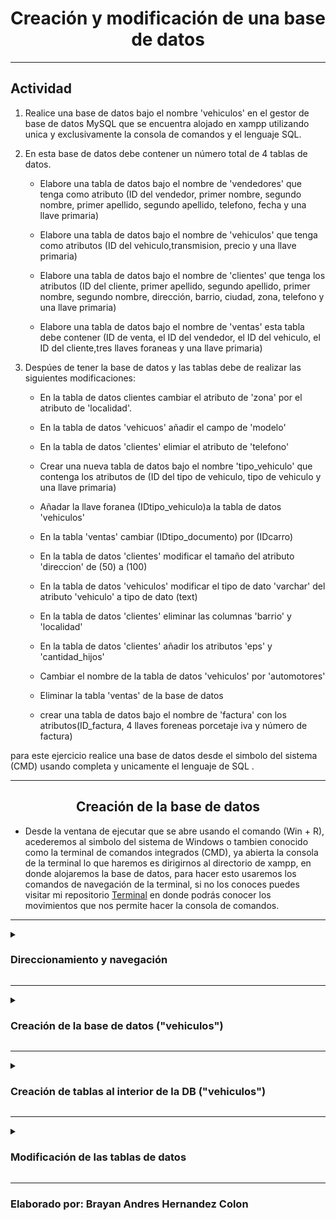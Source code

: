 <h1 align="center"> Creación y modificación de una base de datos</h1>

***
## Actividad

 1. Realice una base de datos bajo el nombre 'vehiculos' en el gestor de base de datos MySQL que se encuentra alojado en xampp utilizando unica y exclusivamente la consola de comandos y el lenguaje SQL.

2. En esta base de datos debe contener un número total de 4 tablas de datos.
    
    - Elabore una tabla de datos bajo el nombre de 'vendedores' que tenga como atributo (ID del vendedor, primer nombre, segundo nombre, primer apellido, segundo apellido, telefono, fecha y una llave primaria)
    
    - Elabore una tabla de datos bajo el nombre de 'vehiculos' que tenga como atributos (ID del vehiculo,transmision, precio y una llave primaria)

    - Elabore una tabla de datos bajo el nombre de 'clientes' que tenga los atributos (ID del cliente, primer apellido, segundo apellido, primer nombre, segundo nombre, dirección, barrio, ciudad, zona, telefono y una llave primaria)

    - Elabore una tabla de datos bajo el nombre de 'ventas' esta tabla debe contener (ID de venta, el ID del vendedor, el ID del vehiculo, el ID del cliente,tres llaves foraneas y una llave primaria)

3. Despúes de tener la base de datos y las tablas debe de realizar las siguientes modificaciones:

    - En la tabla de datos clientes cambiar el atributo de 'zona' por el atributo de 'localidad'.

    - En la tabla de datos 'vehicuos' añadir el campo de 'modelo' 

    - En la tabla de datos 'clientes' elimiar el atributo de 'telefono'

    - Crear una nueva tabla de datos bajo el nombre 'tipo_vehiculo' que contenga los atributos de (ID del tipo de vehiculo, tipo de vehiculo y una llave primaria)

    - Añadar la llave foranea (IDtipo_vehiculo)a la tabla de datos 'vehiculos' 

    - En la tabla 'ventas' cambiar (IDtipo_documento) por (IDcarro)
  
    - En la tabla de datos 'clientes' modificar el tamaño del atributo 'direccion' de (50) a (100)
  
    - En la tabla de datos 'vehiculos' modificar el tipo de dato  'varchar' del atributo 'vehiculo' a tipo de dato (text)

    - En la tabla de datos 'clientes' eliminar las columnas 'barrio' y 'localidad'
  
    - En la tabla de datos 'clientes' añadir los atributos 'eps' y 'cantidad_hijos'
  
    - Cambiar el nombre de la tabla de datos 'vehiculos' por 'automotores'
  
    - Eliminar la tabla 'ventas' de la base de datos
  
    - crear una tabla de datos bajo el nombre de 'factura' con los atributos(ID_factura, 4 llaves foreneas porcetaje iva y número de factura)
  
 
 para este ejercicio realice una base de datos desde el simbolo del sistema (CMD) usando completa y unicamente el lenguaje de SQL .

***
<h2 align="center">Creación de la base de datos</h2>

 - Desde la ventana de ejecutar que se abre usando el comando (Win + R), acederemos al simbolo del sistema de Windows o tambien conocido como la terminal de comandos integrados (CMD), ya abierta la consola de la terminal lo que haremos es dirigirnos al directorio de xampp, en donde alojaremos la base de datos, para hacer esto usaremos los comandos de navegación de la terminal, si no los conoces puedes visitar mi repositorio [Terminal](https://github.com/Brayan-Hc11/Terminal) en donde podrás conocer los movimientos que nos permite hacer la consola de comandos.

***

<details>
    <summary>
        <h3> Direccionamiento y navegación</h3>    
    </summary>

***
 - Lo que haremos con las siguientes instrucciones es retroceder en la ubicacióon en la que nos encontramos actualmente, con el fin de poder llegar a la unidad principal de almacinamiento que en nuestro caso  es el disco local C.
~~~
Microsoft Windows [Versión 10.0.19044.3086]
(c) Microsoft Corporation. Todos los derechos reservados.

C:\Users\Usuario>cd..

c:\Users>cd..

C:\>
~~~
- para poder ver si tenemos xampp en nuestro equipo realizamos un comando de enlistamiento en donde podremos ver los directorios ocultos y visibles que se encuentran en nuestro disco local de almacenamiento. Nos interesa acceder a el directorio publico xampp, para hacer esto usamos el comando de navegación más el nombre del directorio (C:\>cd xampp).    
~~~
Microsoft Windows [Versión 10.0.19044.3086]
(c) Microsoft Corporation. Todos los derechos reservados.

c:\>dir
  El volumen de la unidad C no tiene etiqueta.
  El número de serie del volumen es: C05E-F64F

    Directorio de C:\

21/12/2022  01:29 p. m.    <DIR>          directorio
25/09/2022  04:41 p. m.    <DIR>          Games
23/07/2023  09:06 p. m.    <DIR>          Intel
07/12/2019  04:14 a. m.    <DIR>          PerfLogs
15/05/2023  08:18 p. m.    <DIR>          Program Files
16/07/2023  05:36 p. m.    <DIR>          Program Files (x86)
25/09/2022  04:44 p. m.    <DIR>          Riot Games
20/06/2023  09:45 a. m.    <DIR>          Users
20/07/2023  03:57 p. m.    <DIR>          wamp64
22/06/2023  09:40 p. m.    <DIR>          Windows
23/05/2022  07:06 p. m.             8.562 WPI_Log_2022.05.23_19.06.25.txt
11/07/2023  08:13 p. m.    <DIR>          xampp
31/05/2023  05:26 p. m.    <DIR>          XboxGames
               1 archivos          8.562 bytes
              12 dirs  150.054.780.928 bytes libres

C:\>cd xampp
~~~
 - ya al interior de xampp lo que haremos será acceder al archivo de mysql seguido de esto accederemos a su carpeta bin en donde alojaremos nuestra base de datos,  para hacer esto usaremos el mismo comando anterior de navegación.
 ~~~
 Microsoft Windows [Versión 10.0.19044.3086]
(c) Microsoft Corporation. Todos los derechos reservados.

C:\xampp> cd mysql

C:\xampp\mysql>cd bin

C:\xampp\mysql\bin>
 ~~~


  - ya al interior de nuestro directorio de xampp lo que haremos será levantear el gestor de base de datos que viene con xampp, con la siguiente linea de comandos lo haremos :

  _nota:_ El comando nos permite acceder al gestor de base de datos de xampp, donde:    
    
- "mysql" es el motor al que queremos activar
- "-h localhost"  es el servidor local que queremos activar
- "-u root" el usuario que usaremos, por defecto el usuario será root
- "-p" la contraseña que nos permite el acceso, en caso de no tener alguna contraseña definida daremos enter y luego enter  

~~~
Microsoft Windows [Versión 10.0.19044.3086]
(c) Microsoft Corporation. Todos los derechos reservados.

C:\xampp\mysql\bin>mysql -h localhost -u root -p
Enter password:
Welcome to the MariaDB monitor.  Commands end with ; or \g.
Your MySQL connection id is 568
Server version: 8.0.31 MySQL Community Server - GPL

Copyright (c) 2000, 2018, Oracle, MariaDB Corporation Ab and others.

Type 'help;' or '\h' for help. Type '\c' to clear the current input statement.

MySQL [(none)]>
~~~

***
</details>

***
<details>
    <summary> 
        <h3>Creación de la base de datos ("vehiculos")</h3>
    </summary>

***
- para crear una nueva base de datos ingresaremo un comando de creación seguido de esto indicaremos el archivo que queremos guardar, en este caso será una base de datos, seguido esto el nombre de la base de datos que le asignaremos, para nuestro ejercicio haremos una base de datos con el nombre de vehiculos como se muestra a continuación:
~~~
Microsoft Windows [Versión 10.0.19044.3086]
(c) Microsoft Corporation. Todos los derechos reservados.

MySQL [(none)]> create database vehiculos;
Query OK, 1 row affected (1.091 sec)

MySQL [(none)]>
~~~ 
- Para poder ver nuestras bases de datos lo que haremos será ejecutar un comando de invocación de elementos, lo que se hace de la siguiente forma:
~~~
Microsoft Windows [Versión 10.0.19044.3086]
(c) Microsoft Corporation. Todos los derechos reservados.

MySQL [(none)]> create database vehiculos;
Query OK, 1 row affected (1.091 sec)

MySQL [(none)]>show databases;
~~~
nos mostrará un listado en donde podemos ver las bases de datos que tenemos alojadas en el gestor de base de datos:

~~~
Microsoft Windows [Versión 10.0.19044.3086]
(c) Microsoft Corporation. Todos los derechos reservados.

MySQL [(none)]> show databases;
+--------------------+
| Database           |
+--------------------+
| datos              |
| information_schema |
| mysql              |
| performance_schema |
| regdocumento       |
| registro           |
| sys                |
| vehiculos          |
+--------------------+
8 rows in set (0.025 sec)
~~~

- ya que hemos verificado que la base de datos se encuentra en servicio haremos uso de ella con ayuda de los comandos de la terminal, en donde le indicaremos que queremos acceder a ella, pero aparte de eso que la queremos usar, lo haremos de la siguiente forma:

_nota:_ El comando le indica al sistema que accedemos a la base de datos 'vehiculos' y aparte de eso que la usaremos:

- "use vehiculos" le indica al sistema que accederemos a la base de batos vehiculos y por ende el estado de ninguno **[(none)]** cambiará al nombre de la base de datos que usaremos **[(vehiculos)]**
~~~
Microsoft Windows [Versión 10.0.19044.3086]
(c) Microsoft Corporation. Todos los derechos reservados.

MySQL [(none)]> use vehiculos;
Database changed
MySQL [vehiculos]>
~~~

***
</details>

***
<details>
    <summary>
        <h3>Creación de tablas al interior de la DB ("vehiculos")</h3>
    </summary>

***
- Al interior de nuestra base de datos  crearemos tablas en donde almacenaremos datos, pero por el momento no haremos eso, solo crearemos las tablas de datos. Para comenzar crearemos una tabla padre bajo el nombre de vendedores, para eso usaremos la siguiente instrucción

___Nota;___ Los siguientes procedimientos que veremos acontinuación se repetiran varias veces 
~~~
Microsoft Windows [Versión 10.0.19044.3086]
(c) Microsoft Corporation. Todos los derechos reservados.

MySQL [vehiculos]> create table vendedores
    -> (
    -> IDvendedor int(10) not null auto_increment,
    -> P_Apellido varchar(50) not null,
    -> S_Apellido varchar(50) null,
    -> P_Nombre varchar(50) not null,
    -> S_Nombre varchar(50) null,
    -> telefono varchar(30) not null,
    -> f_nacimiento date not null,
    -> primary key (IDvendedor)
    -> );
Query OK, 0 rows affected, 1 warning (5.359 sec)

~~~
para poder verificar que nuestra tabla  a sido creada usaremos un comando de visualización de elementos muy similar al anterior, con la diferencia de que queremos ver la tablas al interior de la base de datos 
~~~
Microsoft Windows [Versión 10.0.19044.3086]
(c) Microsoft Corporation. Todos los derechos reservados.

MySQL [vehiculos]> show tables;
+---------------------+
| Tables_in_vehiculos |
+---------------------+
| vendedores          |
+---------------------+
1 row in set (0.132 sec)
~~~
- Como siguiente paso creamos una tabla bajo el nombre de 'vehiculos', lo haremos de la misma forma en la que  creamos la tabla anterior
~~~
Microsoft Windows [Versión 10.0.19044.3086]
(c) Microsoft Corporation. Todos los derechos reservados.

MySQL [vehiculos]> create table vehiculos
    -> (
    -> IDvehiculo varchar(10) not null,
    -> Vehiculo varchar(10) not null,
    -> Transmision varchar(50) not null,
    -> Precio float not null,
    -> primary key (IDvehiculo)
    -> );
Query OK, 0 rows affected (0.711 sec)
~~~
De igual forma que la anterior tendremos que verificar que nuestra tabla haya sido creada correctamente
~~~
Microsoft Windows [Versión 10.0.19044.3086]
(c) Microsoft Corporation. Todos los derechos reservados.

MySQL [vehiculos]> show tables;
+---------------------+
| Tables_in_vehiculos |
+---------------------+
| vehiculos           |
| vendedores          |
+---------------------+
2 rows in set (0.020 sec)
~~~
- Como siguiente paso creamos una tabla bajo el nombre de 'clientes', lo haremos de la misma forma en la que  creamos la tabla anterior
~~~
Microsoft Windows [Versión 10.0.19044.3086]
(c) Microsoft Corporation. Todos los derechos reservados.

MySQL [vehiculos]> create table clientes
    -> (
    -> IDcliente varchar(10) not null,
    -> P_Apellido varchar(10) not null,
    -> S_Apellido varchar(10) null,
    -> P_Nombre varchar(10) not null,
    -> S_Nombre varchar(10) null,
    -> Direccion varchar(50) not null,
    -> Barrio varchar(50) not null,
    -> Ciudad varchar(50) not null,
    -> Zona varchar(50) not null,
    -> Telefono varchar(50) not null,
    -> primary key (IDcliente)
    -> );
Query OK, 0 rows affected (1.158 sec)
~~~
De igual forma que la anterior tendremos que verificar que nuestra tabla haya sido creada correctamente
~~~
Microsoft Windows [Versión 10.0.19044.3086]
(c) Microsoft Corporation. Todos los derechos reservados.

MySQL [vehiculos]> show tables;
+---------------------+
| Tables_in_vehiculos |
+---------------------+
| clientes            |
| vehiculos           |
| vendedores          |
+---------------------+
3 rows in set (0.022 sec)
~~~
- Como siguiente paso creamos nuetra ultima tabla bajo el nombre de 'ventas', lo haremos de la misma forma en la que  creamos la tabla anterior
~~~
Microsoft Windows [Versión 10.0.19044.3086]
(c) Microsoft Corporation. Todos los derechos reservados.

MySQL [vehiculos]> create table ventas
    -> (
    -> IDventa varchar(10) not null,
    -> IDvendedor int(10) not null,
    -> IDvehiculo varchar(10) not null,
    -> IDcliente varchar(10) not null,
    -> foreign key (IDvendedor) REFERENCES Vendedores(IDvendedor),
    -> foreign key (IDvehiculo) REFERENCES Vehiculos(IDvehiculo),
    -> foreign key (IDCliente ) REFERENCES Clientes(IDCliente ),
    -> primary key (IDventa)
    -> );
Query OK, 0 rows affected, 1 warning (0.264 sec)
~~~
De igual forma que la anterior tendremos que verificar que nuestra tabla haya sido creada correctamente
~~~
Microsoft Windows [Versión 10.0.19044.3086]
(c) Microsoft Corporation. Todos los derechos reservados.

MySQL [vehiculos]> show tables;
+---------------------+
| Tables_in_vehiculos |
+---------------------+
| clientes            |
| vehiculos           |
| vendedores          |
| ventas              |
+---------------------+
4 rows in set (0.036 sec)
~~~
</details>

***
<details>
    <summary>
        <h3>Modificación de las tablas de datos</h3>
    </summary>

***
- Comenzaremos por la modificación de las tablas de datos. La primera modificación que realizaremos será cambiar o reemplazar un valor.
Realizaremos esta modificación en la tabla de datos 'clientes' en donde cambiaremos el atributo 'zona' por el atributo 'localidad' para eso haremos el siguiente procedimiento

1. primero tenemos que verificar que la tabla de datos se encuentra en la base de datos, lo haremos por medio de la  instrucción que nos permite listar o mostrar las tablas de datos que se encuentran al interior de la base de datos
~~~
Microsoft Windows [Versión 10.0.19044.3086]
(c) Microsoft Corporation. Todos los derechos reservados.

MySQL [vehiculos]> show tables;
+---------------------+
| Tables_in_vehiculos |
+---------------------+
| clientes            |
| vehiculos           |
| vendedores          |
| ventas              |
+---------------------+
4 rows in set (0.028 sec)
~~~

2.  ya que hemos verificado que la tabla de datos se encuentra disponible, lo que haremos es in al interior de esta tabla de datos para poder ver el atributo que quremos reemplazar, usaremos la siguiente instrucción.
~~~
Microsoft Windows [Versión 10.0.19044.3086]
(c) Microsoft Corporation. Todos los derechos reservados.

MySQL [vehiculos]> explain clientes;
+------------+-------------+------+-----+---------+-------+
| Field      | Type        | Null | Key | Default | Extra |
+------------+-------------+------+-----+---------+-------+
| IDcliente  | varchar(10) | NO   | PRI | NULL    |       |
| P_Apellido | varchar(10) | NO   |     | NULL    |       |
| S_Apellido | varchar(10) | YES  |     | NULL    |       |
| P_Nombre   | varchar(10) | NO   |     | NULL    |       |
| S_Nombre   | varchar(10) | YES  |     | NULL    |       |
| Direccion  | varchar(50) | NO   |     | NULL    |       |
| Barrio     | varchar(50) | NO   |     | NULL    |       |
| Ciudad     | varchar(50) | NO   |     | NULL    |       |
| Zona       | varchar(50) | NO   |     | NULL    |       |
| Telefono   | varchar(50) | NO   |     | NULL    |       |
+------------+-------------+------+-----+---------+-------+
10 rows in set (0.362 sec)
~~~
3. ya hemos verificado que la tabla de datos exite y que el atributo que deseamos reemplazar se encuentra allí, asi que procedemos a cambiar ese atributo
~~~
Microsoft Windows [Versión 10.0.19044.3086]
(c) Microsoft Corporation. Todos los derechos reservados.

MySQL [vehiculos]> alter table clientes CHANGE Zona Localidad varchar(50) not null;
Query OK, 0 rows affected (1.802 sec)
Records: 0  Duplicates: 0  Warnings: 0
~~~
inspeccionaremos la tabla de datos para poder verificar que si se ha reemplazado en el atributo
~~~
Microsoft Windows [Versión 10.0.19044.3086]
(c) Microsoft Corporation. Todos los derechos reservados.

MySQL [vehiculos]> explain clientes;
+------------+-------------+------+-----+---------+-------+
| Field      | Type        | Null | Key | Default | Extra |
+------------+-------------+------+-----+---------+-------+
| IDcliente  | varchar(10) | NO   | PRI | NULL    |       |
| P_Apellido | varchar(10) | NO   |     | NULL    |       |
| S_Apellido | varchar(10) | YES  |     | NULL    |       |
| P_Nombre   | varchar(10) | NO   |     | NULL    |       |
| S_Nombre   | varchar(10) | YES  |     | NULL    |       |
| Direccion  | varchar(50) | NO   |     | NULL    |       |
| Barrio     | varchar(50) | NO   |     | NULL    |       |
| Ciudad     | varchar(50) | NO   |     | NULL    |       |
| Localidad  | varchar(50) | NO   |     | NULL    |       |
| Telefono   | varchar(50) | NO   |     | NULL    |       |
+------------+-------------+------+-----+---------+-------+
10 rows in set (0.024 sec)
~~~

***
- La siguiente modificación la realizaremos en la tabla de datos 'vehiculos', en esta tabla tendremos que añadir un atributo, para esto seguiremos las siguientes instrucciones

1. Verificaremos que la tabla de datos si existe en nuestra base de datos, lo haremos de misma forma en la que hicimos la anterior
~~~
Microsoft Windows [Versión 10.0.19044.3086]
(c) Microsoft Corporation. Todos los derechos reservados.

MySQL [vehiculos]> show tables;
+---------------------+
| Tables_in_vehiculos |
+---------------------+
| clientes            |
| vehiculos           |
| vendedores          |
| ventas              |
+---------------------+
4 rows in set (0.013 sec)
~~~
2. ahora verificaremos que en atributo no esta en la tabla de datos 
~~~
MySQL [vehiculos]> explain vehiculos;
+-------------+-------------+------+-----+---------+-------+
| Field       | Type        | Null | Key | Default | Extra |
+-------------+-------------+------+-----+---------+-------+
| IDvehiculo  | varchar(10) | NO   | PRI | NULL    |       |
| Vehiculo    | varchar(10) | NO   |     | NULL    |       |
| Transmision | varchar(50) | NO   |     | NULL    |       |
| Precio      | float       | NO   |     | NULL    |       |
+-------------+-------------+------+-----+---------+-------+
4 rows in set (0.001 sec)
~~~
3. Añadiremos el atributo por medio de la siguiente instrucción
~~~
Microsoft Windows [Versión 10.0.19044.3086]
(c) Microsoft Corporation. Todos los derechos reservados.

MySQL [vehiculos]> alter table vehiculos add modelo int(4) not null;
Query OK, 0 rows affected, 1 warning (1.430 sec)
Records: 0  Duplicates: 0  Warnings: 1
~~~
4. para verificar que el atributo haya sido agregado usaremos la siguiente instrucción
~~~
Microsoft Windows [Versión 10.0.19044.3086]
(c) Microsoft Corporation. Todos los derechos reservados.

MySQL [vehiculos]> explain vehiculos;
+-------------+-------------+------+-----+---------+-------+
| Field       | Type        | Null | Key | Default | Extra |
+-------------+-------------+------+-----+---------+-------+
| IDvehiculo  | varchar(10) | NO   | PRI | NULL    |       |
| Vehiculo    | varchar(10) | NO   |     | NULL    |       |
| Transmision | varchar(50) | NO   |     | NULL    |       |
| Precio      | float       | NO   |     | NULL    |       |
| modelo      | int         | NO   |     | NULL    |       |
+-------------+-------------+------+-----+---------+-------+
5 rows in set (0.013 sec)
~~~

***
- En la siguiente modificación  tendremos que eliminar un atributo al interior de la tabla de datos 'clientes', en donde  se nos pide que eliminemos el atributo 'telefono' que se encuentra al interior de esta tabla de datos

1. Tendremos que repetir los pasos anteriores, primero verificaremos que la tabla de datos se encuentra al interior de la base de datos
~~~
Microsoft Windows [Versión 10.0.19044.3086]
(c) Microsoft Corporation. Todos los derechos reservados.

MySQL [vehiculos]> show tables;
+---------------------+
| Tables_in_vehiculos |
+---------------------+
| clientes            |
| vehiculos           |
| vendedores          |
| ventas              |
+---------------------+
4 rows in set (0.001 sec)
~~~
2. Ya que hemos verificado correctamente que la tabla de datos existe, lo que haremos será investigar que el atributo se encuentra al interior de la tabla 
~~~
Microsoft Windows [Versión 10.0.19044.3086]
(c) Microsoft Corporation. Todos los derechos reservados.

MySQL [vehiculos]> explain clientes;
+------------+-------------+------+-----+---------+-------+
| Field      | Type        | Null | Key | Default | Extra |
+------------+-------------+------+-----+---------+-------+
| IDcliente  | varchar(10) | NO   | PRI | NULL    |       |
| P_Apellido | varchar(10) | NO   |     | NULL    |       |
| S_Apellido | varchar(10) | YES  |     | NULL    |       |
| P_Nombre   | varchar(10) | NO   |     | NULL    |       |
| S_Nombre   | varchar(10) | YES  |     | NULL    |       |
| Direccion  | varchar(50) | NO   |     | NULL    |       |
| Barrio     | varchar(50) | NO   |     | NULL    |       |
| Ciudad     | varchar(50) | NO   |     | NULL    |       |
| Localidad  | varchar(50) | NO   |     | NULL    |       |
| Telefono   | varchar(50) | NO   |     | NULL    |       |
+------------+-------------+------+-----+---------+-------+
10 rows in set (0.001 sec)

MySQL [vehiculos]>
~~~
3. Ya que sabemos que el atributo que estamos buscando si se encuentra al interior de la tabla de datos procedemos a eliminarlo con la siguiente  instrucción
~~~
Microsoft Windows [Versión 10.0.19044.3086]
(c) Microsoft Corporation. Todos los derechos reservados.

MySQL [vehiculos]> alter table clientes drop telefono;
Query OK, 0 rows affected (0.402 sec)
Records: 0  Duplicates: 0  Warnings: 0
~~~
4. procedemos a comfirmar que efectivamente hemos eliminado este atributo 
~~~
Microsoft Windows [Versión 10.0.19044.3086]
(c) Microsoft Corporation. Todos los derechos reservados.

MySQL [vehiculos]> explain clientes;
+------------+-------------+------+-----+---------+-------+
| Field      | Type        | Null | Key | Default | Extra |
+------------+-------------+------+-----+---------+-------+
| IDcliente  | varchar(10) | NO   | PRI | NULL    |       |
| P_Apellido | varchar(10) | NO   |     | NULL    |       |
| S_Apellido | varchar(10) | YES  |     | NULL    |       |
| P_Nombre   | varchar(10) | NO   |     | NULL    |       |
| S_Nombre   | varchar(10) | YES  |     | NULL    |       |
| Direccion  | varchar(50) | NO   |     | NULL    |       |
| Barrio     | varchar(50) | NO   |     | NULL    |       |
| Ciudad     | varchar(50) | NO   |     | NULL    |       |
| Localidad  | varchar(50) | NO   |     | NULL    |       |
+------------+-------------+------+-----+---------+-------+
9 rows in set (0.001 sec)
~~~

***
- La siguiente modificación nos permitirá crear una nueva tabla al interiro de nuestra base de datos. La tabla estará bajo el nombre de 'tipo_vehiculo', para crear una nueva tabla de datos tendremos que verificar que esta tabla de datos no esta incializada anteriormente
~~~
Microsoft Windows [Versión 10.0.19044.3086]
(c) Microsoft Corporation. Todos los derechos reservados.

MySQL [vehiculos]> show tables;
+---------------------+
| Tables_in_vehiculos |
+---------------------+
| clientes            |
| vehiculos           |
| vendedores          |
| ventas              |
+---------------------+
4 rows in set (0.001 sec)
~~~
1. Ya que hemos verificado que la tabla de datos no exite, usaremos el procedimiento de creación de tablas de datos que hemos usado anteriormente
~~~
Microsoft Windows [Versión 10.0.19044.3086]
(c) Microsoft Corporation. Todos los derechos reservados.

MySQL [vehiculos]> create table tipo_vehiculo(
    -> IDtipo_vehiculo int(10) not null,
    -> tipo_vehiculo varchar(20) not null,
    -> primary key(IDtipo_vehiculo)
    -> );
Query OK, 0 rows affected, 1 warning (0.207 sec)
~~~
2. Verificaremos que la tabla de datos ha sido creada correctamente en nuestra base de datos
~~~
Microsoft Windows [Versión 10.0.19044.3086]
(c) Microsoft Corporation. Todos los derechos reservados.

MySQL [vehiculos]> show tables;
+---------------------+
| Tables_in_vehiculos |
+---------------------+
| clientes            |
| tipo_vehiculo       |
| vehiculos           |
| vendedores          |
| ventas              |
+---------------------+
5 rows in set (0.001 sec)
~~~

***
- Para esta modificación en una base de datos implementaremos una llave forenea o foreign key a una tabla de datos , en este caso lo que haremos seá añadir un atributo a una tabla de datos seguido de esto añadiremos el elemento como llaver foranea.

1. Verificaremos que la tabla 'vehiculo' no presenta ni el elemeto ni la llave foranea que añadiremos, para hacer esto tendremos que visualizar el contenido de la tabla con la siguiente instrucción
~~~
Microsoft Windows [Versión 10.0.19044.3086]
(c) Microsoft Corporation. Todos los derechos reservados.

MySQL [vehiculos]> explain vehiculos;
+-------------+-------------+------+-----+---------+-------+
| Field       | Type        | Null | Key | Default | Extra |
+-------------+-------------+------+-----+---------+-------+
| IDvehiculo  | varchar(10) | NO   | PRI | NULL    |       |
| Vehiculo    | varchar(10) | NO   |     | NULL    |       |
| Transmision | varchar(50) | NO   |     | NULL    |       |
| Precio      | float       | NO   |     | NULL    |       |
| modelo      | int         | NO   |     | NULL    |       |
+-------------+-------------+------+-----+---------+-------+
5 rows in set (0.001 sec)
~~~ 
2. El elemento 'IDtipo_vehiculo int(10) not null;' y la llave foranea 'foreign key(IDtipo_vehiculo)' no se encuentran en la tabla de datos, para poder añadir la llave foranea es necesario agregar el primer elemento  que hemos mencionado para esto usaremos el comando de añadir de la siguiente forma
~~~
Microsoft Windows [Versión 10.0.19044.3086]
(c) Microsoft Corporation. Todos los derechos reservados.

MySQL [vehiculos]> alter table vehiculos add IDtipo_vehiculo int(10) not null;
Query OK, 0 rows affected, 1 warning (0.802 sec)
Records: 0  Duplicates: 0  Warnings: 1
~~~
3. Verificaremos que el atributo o elemento ha sido agregado correctamente
~~~
Microsoft Windows [Versión 10.0.19044.3086]
(c) Microsoft Corporation. Todos los derechos reservados.

MySQL [vehiculos]> explain vehiculos;
+-----------------+-------------+------+-----+---------+-------+
| Field           | Type        | Null | Key | Default | Extra |
+-----------------+-------------+------+-----+---------+-------+
| IDvehiculo      | varchar(10) | NO   | PRI | NULL    |       |
| Vehiculo        | varchar(10) | NO   |     | NULL    |       |
| Transmision     | varchar(50) | NO   |     | NULL    |       |
| Precio          | float       | NO   |     | NULL    |       |
| modelo          | int         | NO   |     | NULL    |       |
| IDtipo_vehiculo | int         | NO   |     | NULL    |       |
+-----------------+-------------+------+-----+---------+-------+
6 rows in set (0.018 sec)
~~~
4. Ahora que ya hemos agregado el elemento que será nuestra llaver foranea es momento de refenciar la tabla de donde proviene este elemento la cual es 'tipo_vehiculo' que ta la habiamos creado anteriormente, para ejecutar está acción lo haremos con la siguiente linea de comandos
~~~
Microsoft Windows [Versión 10.0.19044.3086]
(c) Microsoft Corporation. Todos los derechos reservados.

MySQL [vehiculos]> alter table vehiculos add foreign key(IDtipo_vehiculo) REFERENCES tipo_vehiculo(IDtipo_vehiculo);
Query OK, 0 rows affected (0.566 sec)
Records: 0  Duplicates: 0  Warnings: 0
~~~
5. Ya hemos agregago este elemento como una llave foranea, asi que verificaremos que este elemento sea una llaver foranea con la siguiente instrucción 
~~~
Microsoft Windows [Versión 10.0.19044.3086]
(c) Microsoft Corporation. Todos los derechos reservados.

MySQL [vehiculos]> explain vehiculos;
+-----------------+-------------+------+-----+---------+-------+
| Field           | Type        | Null | Key | Default | Extra |
+-----------------+-------------+------+-----+---------+-------+
| IDvehiculo      | varchar(10) | NO   | PRI | NULL    |       |
| Vehiculo        | varchar(10) | NO   |     | NULL    |       |
| Transmision     | varchar(50) | NO   |     | NULL    |       |
| Precio          | float       | NO   |     | NULL    |       |
| modelo          | int         | NO   |     | NULL    |       |
| IDtipo_vehiculo | int         | NO   | MUL | NULL    |       |
+-----------------+-------------+------+-----+---------+-------+
6 rows in set (0.001 sec)
~~~
***Efectivamente nuestro elemento paso a ser una llaver foranea***

***
- para esta modificación a nuestra base de datos 'vehiculos' cambiaremos el nombre de un atributo al interior de una tabla de datos .

1. Verficaremos que el atributo 'ID_campo' nose encuentra en la tabla de datos 'ventas' en su defecto encotraremos el atributo 'IDvehiculo' que será el atributo que estaremos cambiando de nombre
~~~
Microsoft Windows [Versión 10.0.19044.3086]
(c) Microsoft Corporation. Todos los derechos reservados.

MySQL [vehiculos]> explain ventas;
+------------+-------------+------+-----+---------+-------+
| Field      | Type        | Null | Key | Default | Extra |
+------------+-------------+------+-----+---------+-------+
| IDventa    | varchar(10) | NO   | PRI | NULL    |       |
| IDvendedor | int         | NO   | MUL | NULL    |       |
| IDvehiculo | varchar(10) | NO   | MUL | NULL    |       |
| IDcliente  | varchar(10) | NO   | MUL | NULL    |       |
+------------+-------------+------+-----+---------+-------+
4 rows in set (0.002 sec)
~~~
1. para poder cambiar el nombre de este atributo usaremos el comando de CHANGE o cambio que ya hemos usado previamente
~~~
Microsoft Windows [Versión 10.0.19044.3086]
(c) Microsoft Corporation. Todos los derechos reservados.

MySQL [vehiculos]> alter table ventas CHANGE IDvehiculo ID_campo varchar(10) not null;
Query OK, 0 rows affected (0.783 sec)
Records: 0  Duplicates: 0  Warnings: 0
~~~
2. Verificaremos que realmente se ha realizado el cambio en nuestra tabla de datos
~~~
MySQL [vehiculos]> explain ventas;
+------------+-------------+------+-----+---------+-------+
| Field      | Type        | Null | Key | Default | Extra |
+------------+-------------+------+-----+---------+-------+
| IDventa    | varchar(10) | NO   | PRI | NULL    |       |
| IDvendedor | int         | NO   | MUL | NULL    |       |
| ID_campo   | varchar(10) | NO   | MUL | NULL    |       |
| IDcliente  | varchar(10) | NO   | MUL | NULL    |       |
+------------+-------------+------+-----+---------+-------+
4 rows in set (0.001 sec)
~~~
***Efectivamente el cambio de realizo con exito***

***
-para la siguiente modificación lo que haremos sera un cambio en el tamaño del atributo 'direccion' que se encuentra en la tabla de datos 'clientes',para esto tendremos que verificar que el atributo 'direccion'se encuentra en la tabla de datos con un tamaño diferente al aque tenemos que cambiar, para esto seguiremos las siguientes instrucciones
~~~
Microsoft Windows [Versión 10.0.19044.3086]
(c) Microsoft Corporation. Todos los derechos reservados.

MariaDB [vehiculos]> explain clientes;
+------------+-------------+------+-----+---------+-------+
| Field      | Type        | Null | Key | Default | Extra |
+------------+-------------+------+-----+---------+-------+
| IDcliente  | varchar(10) | NO   | PRI | NULL    |       |
| P_Apellido | varchar(10) | NO   |     | NULL    |       |
| S_Apellido | varchar(10) | YES  |     | NULL    |       |
| P_Nombre   | varchar(10) | NO   |     | NULL    |       |
| S_Nombre   | varchar(10) | YES  |     | NULL    |       |
| Direccion  | varchar(50) | NO   |     | NULL    |       |
| Barrio     | varchar(50) | NO   |     | NULL    |       |
| Ciudad     | varchar(50) | NO   |     | NULL    |       |
| Localidad  | varchar(50) | NO   |     | NULL    |       |
+------------+-------------+------+-----+---------+-------+
9 rows in set (0.019 sec)
~~~
1. ya que hemos verificado que el atriburo 'Dirreccion' se encuentra con un tamaño de (50) lo cambiaremos con la siguiente linea de comandos
~~~
Microsoft Windows [Versión 10.0.19044.3086]
(c) Microsoft Corporation. Todos los derechos reservados.

MariaDB [vehiculos]> alter table clientes change Direccion Direccion varchar(100) not null;
Query OK, 0 rows affected (0.034 sec)
Records: 0  Duplicates: 0  Warnings: 0
~~~
2. verificaremos que el tamaño del atributo 'Direccion' en la tabla 'clientes' haya cambiado el tamaño del atirbuto,
~~~
Microsoft Windows [Versión 10.0.19044.3086]
(c) Microsoft Corporation. Todos los derechos reservados.

MariaDB [vehiculos]> explain clientes;
+------------+--------------+------+-----+---------+-------+
| Field      | Type         | Null | Key | Default | Extra |
+------------+--------------+------+-----+---------+-------+
| IDcliente  | varchar(10)  | NO   | PRI | NULL    |       |
| P_Apellido | varchar(10)  | NO   |     | NULL    |       |
| S_Apellido | varchar(10)  | YES  |     | NULL    |       |
| P_Nombre   | varchar(10)  | NO   |     | NULL    |       |
| S_Nombre   | varchar(10)  | YES  |     | NULL    |       |
| Direccion  | varchar(100) | NO   |     | NULL    |       |
| Barrio     | varchar(50)  | NO   |     | NULL    |       |
| Ciudad     | varchar(50)  | NO   |     | NULL    |       |
| Localidad  | varchar(50)  | NO   |     | NULL    |       |
+------------+--------------+------+-----+---------+-------+
9 rows in set (0.027 sec)
~~~ 

***
- para la siguiente modificación se nos pide modificar el tipo de dato (varchar) que se encuentra presente en el atributo 'vehiculo' en la tabla de datos 'vehiculos'

1. Verficaremos el tipo de dato que se encuentra en el atributo 'vehiculo' en la tabla de datos 'vehiculos'
~~~
Microsoft Windows [Versión 10.0.19044.3086]
(c) Microsoft Corporation. Todos los derechos reservados.

MariaDB [vehiculos]> explain vehiculos;
+-----------------+-------------+------+-----+---------+-------+
| Field           | Type        | Null | Key | Default | Extra |
+-----------------+-------------+------+-----+---------+-------+
| IDvehiculo      | varchar(10) | NO   | PRI | NULL    |       |
| Vehiculo        | varchar(10) | NO   |     | NULL    |       |
| Transmision     | varchar(50) | NO   |     | NULL    |       |
| Precio          | float       | NO   |     | NULL    |       |
| modelo          | int(4)      | NO   |     | NULL    |       |
| IDtipo_vehiculo | int(10)     | NO   | MUL | NULL    |       |
+-----------------+-------------+------+-----+---------+-------+
6 rows in set (0.036 sec)
~~~
ya que hemos verificado que el tipo de dato no es el que queremos que tenga lo que haremos será cambiarlo por el tipo de datos que estamos buscando, lo haremos con la siguiente instrucción
~~~
Microsoft Windows [Versión 10.0.19044.3086]
(c) Microsoft Corporation. Todos los derechos reservados.

MariaDB [vehiculos]> alter table vehiculos change vehiculo vehiculo text(10) not null;
Query OK, 0 rows affected (0.058 sec)
Records: 0  Duplicates: 0  Warnings: 0
~~~
2. verificaremos que el cambio se haya realizado exitosamente
~~~
Microsoft Windows [Versión 10.0.19044.3086]
(c) Microsoft Corporation. Todos los derechos reservados.

MariaDB [vehiculos]> explain vehiculos;
+-----------------+-------------+------+-----+---------+-------+
| Field           | Type        | Null | Key | Default | Extra |
+-----------------+-------------+------+-----+---------+-------+
| IDvehiculo      | varchar(10) | NO   | PRI | NULL    |       |
| vehiculo        | tinytext    | NO   |     | NULL    |       |
| Transmision     | varchar(50) | NO   |     | NULL    |       |
| Precio          | float       | NO   |     | NULL    |       |
| modelo          | int(4)      | NO   |     | NULL    |       |
| IDtipo_vehiculo | int(10)     | NO   | MUL | NULL    |       |
+-----------------+-------------+------+-----+---------+-------+
6 rows in set (0.025 sec)
~~~

***
- En esta modificación relaizaremos la eliminación de dos atributos (barrio, localidad) que se encuentran presentes en la tabla de datos 'clientes'

  1. verificaremos que los atributos (barrio y localidad) se encuentran disponidles al interior de la base de datos 'clientes'
 ~~~
Microsoft Windows [Versión 10.0.19044.3086]
(c) Microsoft Corporation. Todos los derechos reservados.

MariaDB [vehiculos]> explain clientes;
+------------+--------------+------+-----+---------+-------+
| Field      | Type         | Null | Key | Default | Extra |
+------------+--------------+------+-----+---------+-------+
| IDcliente  | varchar(10)  | NO   | PRI | NULL    |       |
| P_Apellido | varchar(10)  | NO   |     | NULL    |       |
| S_Apellido | varchar(10)  | YES  |     | NULL    |       |
| P_Nombre   | varchar(10)  | NO   |     | NULL    |       |
| S_Nombre   | varchar(10)  | YES  |     | NULL    |       |
| Direccion  | varchar(100) | NO   |     | NULL    |       |
| Barrio     | varchar(50)  | NO   |     | NULL    |       |
| Ciudad     | varchar(50)  | NO   |     | NULL    |       |
| Localidad  | varchar(50)  | NO   |     | NULL    |       |
+------------+--------------+------+-----+---------+-------+
9 rows in set (0.022 sec)

MariaDB [vehiculos]>
 ~~~
 2. El primer cambio que realizaremos será la eliminación del atributo 'barrio' y seguido de esto eliminaremos el atributo 'localidad' lo haremos de la siguiente forma
~~~
Microsoft Windows [Versión 10.0.19044.3086]
(c) Microsoft Corporation. Todos los derechos reservados.

MariaDB [vehiculos]> alter table clientes drop barrio;
Query OK, 0 rows affected (0.022 sec)
Records: 0  Duplicates: 0  Warnings: 0

MariaDB [vehiculos]> alter table clientes drop localidad;
Query OK, 0 rows affected (0.068 sec)
Records: 0  Duplicates: 0  Warnings: 0
~~~
 3. verificaremos que los cambios que hemos realizado se hayan realizado correctamente
~~~
Microsoft Windows [Versión 10.0.19044.3086]
(c) Microsoft Corporation. Todos los derechos reservados.

MariaDB [vehiculos]> explain clientes;
+------------+--------------+------+-----+---------+-------+
| Field      | Type         | Null | Key | Default | Extra |
+------------+--------------+------+-----+---------+-------+
| IDcliente  | varchar(10)  | NO   | PRI | NULL    |       |
| P_Apellido | varchar(10)  | NO   |     | NULL    |       |
| S_Apellido | varchar(10)  | YES  |     | NULL    |       |
| P_Nombre   | varchar(10)  | NO   |     | NULL    |       |
| S_Nombre   | varchar(10)  | YES  |     | NULL    |       |
| Direccion  | varchar(100) | NO   |     | NULL    |       |
| Ciudad     | varchar(50)  | NO   |     | NULL    |       |
+------------+--------------+------+-----+---------+-------+
7 rows in set (0.025 sec)
~~~

***
- En la siguiente modificación añadiremos dos columnas nuevas a la tabla de datos 'clientes', para esto verificaremos primero el estado de la tabla de datos

~~~
 Microsoft Windows [Versión 10.0.19044.3086]
(c) Microsoft Corporation. Todos los derechos reservados.

MariaDB [vehiculos]> explain clientes;
+------------+--------------+------+-----+---------+-------+
| Field      | Type         | Null | Key | Default | Extra |
+------------+--------------+------+-----+---------+-------+
| IDcliente  | varchar(10)  | NO   | PRI | NULL    |       |
| P_Apellido | varchar(10)  | NO   |     | NULL    |       |
| S_Apellido | varchar(10)  | YES  |     | NULL    |       |
| P_Nombre   | varchar(10)  | NO   |     | NULL    |       |
| S_Nombre   | varchar(10)  | YES  |     | NULL    |       |
| Direccion  | varchar(100) | NO   |     | NULL    |       |
| Ciudad     | varchar(50)  | NO   |     | NULL    |       |
+------------+--------------+------+-----+---------+-------+
7 rows in set (0.025 sec)
  ~~~

ya que hemos verificado el estado de la tabla 'clientes' lo que aremos sera añadir los nuevos atributos 'eps' y 'cantidad_hijos', lo realizaremos de la siguiente forma
~~~
 Microsoft Windows [Versión 10.0.19044.3086]
(c) Microsoft Corporation. Todos los derechos reservados.

MariaDB [vehiculos]> alter table clientes add eps varchar(50) not null;
Query OK, 0 rows affected (0.023 sec)
Records: 0  Duplicates: 0  Warnings: 0

MariaDB [vehiculos]> alter table clientes add cantidad_hijos int(30)not null;
Query OK, 0 rows affected (0.024 sec)
Records: 0  Duplicates: 0  Warnings: 0
~~~
verificaremos que el cambio se haya realizado exitosamente
~~~
Microsoft Windows [Versión 10.0.19044.3086]
(c) Microsoft Corporation. Todos los derechos reservados.

MariaDB [vehiculos]> explain clientes;
+----------------+--------------+------+-----+---------+-------+
| Field          | Type         | Null | Key | Default | Extra |
+----------------+--------------+------+-----+---------+-------+
| IDcliente      | varchar(10)  | NO   | PRI | NULL    |       |
| P_Apellido     | varchar(10)  | NO   |     | NULL    |       |
| S_Apellido     | varchar(10)  | YES  |     | NULL    |       |
| P_Nombre       | varchar(10)  | NO   |     | NULL    |       |
| S_Nombre       | varchar(10)  | YES  |     | NULL    |       |
| Direccion      | varchar(100) | NO   |     | NULL    |       |
| Ciudad         | varchar(50)  | NO   |     | NULL    |       |
| eps            | tinytext (50)  | NO   |     | NULL    |       |
| cantidad_hijos | int(30)      | NO   |     | NULL    |       |
+----------------+--------------+------+-----+---------+-------+
9 rows in set (0.027 sec)
~~~

***
- En la siguiente modificación cambiaremos el nombre de la tabla 'vehiculos' por el nombre 'automores'
 1. primero verificaremos el estado de las tablas en la base de datos
~~~
Microsoft Windows [Versión 10.0.19044.3086]
(c) Microsoft Corporation. Todos los derechos reservados.

MariaDB [vehiculos]> show tables;
+---------------------+
| Tables_in_vehiculos |
+---------------------+
| clientes            |
| tipo_vehiculo       |
| vehiculos           |
| vendedores          |
| ventas              |
+---------------------+
5 rows in set (0.001 sec)
~~~
ya que hemos verificado que la tabla 'vehiculos' se encuentra en la base de datos lo que haremos será cambiar el nombre de la tabla de datos por 'automores' y lo haremos de la siguiente forma
~~~
Microsoft Windows [Versión 10.0.19044.3086]
(c) Microsoft Corporation. Todos los derechos reservados.

MariaDB [vehiculos]> alter table vehiculos rename automores;
Query OK, 0 rows affected (0.048 sec)
~~~
verificaremos que el cambio se haya realizado correctamente
~~~
Microsoft Windows [Versión 10.0.19044.3086]
(c) Microsoft Corporation. Todos los derechos reservados.

MariaDB [vehiculos]> show tables;
+---------------------+
| Tables_in_vehiculos |
+---------------------+
| automores           |
| clientes            |
| tipo_vehiculo       |
| vendedores          |
| ventas              |
+---------------------+
5 rows in set (0.001 sec)
~~~

***
- para la siguiente modificación eliminaremos la tabla 'ventas' de la base de datos

 1. verificaremos que la tabla se encuentra en la base de datos
~~~
Microsoft Windows [Versión 10.0.19044.3086]
(c) Microsoft Corporation. Todos los derechos reservados.

MariaDB [vehiculos]> show tables;
+---------------------+
| Tables_in_vehiculos |
+---------------------+
| automores           |
| clientes            |
| tipo_vehiculo       |
| vendedores          |
| ventas              |
+---------------------+
5 rows in set (0.001 sec)
~~~
Ahora que hemos verificado el estado de la tabla 'ventas' procedemos a eliminar esta tabla
~~~
Microsoft Windows [Versión 10.0.19044.3086]
(c) Microsoft Corporation. Todos los derechos reservados.

MariaDB [vehiculos]> drop table ventas;
Query OK, 0 rows affected (0.012 sec)
~~~
Ahora verrificaremos el estado de la base de datos
~~~
Microsoft Windows [Versión 10.0.19044.3086]
(c) Microsoft Corporation. Todos los derechos reservados.

MariaDB [vehiculos]> show tables;
+---------------------+
| Tables_in_vehiculos |
+---------------------+
| automores           |
| clientes            |
| tipo_vehiculo       |
| vendedores          |
+---------------------+
4 rows in set (0.001 sec)
~~~

***
- Para esta modificación agregaremos una nueva tabla de datos con el nombre de 'factura'
 1. para esto verificaremos el estado de la base de datos y que no se encuentra la tabla de datos 
~~~
Microsoft Windows [Versión 10.0.19044.3086]
(c) Microsoft Corporation. Todos los derechos reservados.

MariaDB [vehiculos]> show tables;
+---------------------+
| Tables_in_vehiculos |
+---------------------+
| automores           |
| clientes            |
| tipo_vehiculo       |
| vendedores          |
+---------------------+
4 rows in set (0.001 sec)
~~~
ahora crearemos la nueva tabla de datos al interior de nustra base de datos

~~~
Microsoft Windows [Versión 10.0.19044.3086]
(c) Microsoft Corporation. Todos los derechos reservados.

MySQL [vehiculos]> create table facturas
    ->      (
    ->      IDfactura varchar(10) not null,
    ->      IDvendedor int(10) not null,
    ->      IDvehiculo varchar(10) not null,
    ->      IDcliente varchar(10) not null,
    ->      foreign key (IDvendedor) REFERENCES vendedores(IDvendedor),
    ->      foreign key (IDvehiculo) REFERENCES automotores(IDvehiculo),
    ->      foreign key (IDcliente) REFERENCES cientes(IDCliente),
    ->      primary key (IDfactura)
    ->  );
Query OK, 0 rows affected, 1 warning (0.095 sec)
~~~
verificaremos que hemos realizado la moidioficación de forma exitosa
~~~
Microsoft Windows [Versión 10.0.19044.3086]
(c) Microsoft Corporation. Todos los derechos reservados.

MySQL [vehiculos]> show tables;
+---------------------+
| Tables_in_vehiculos |
+---------------------+
| automores           |
| clientes            |
| facturas            |
| tipo_vehiculo       |
| vendedores          |
+---------------------+
5 rows in set (0.001 sec)
~~~

 ___Nuestro cambio se ha realizado de forma exitosa___

 </details>

***
### Elaborado por: Brayan Andres Hernandez Colon
